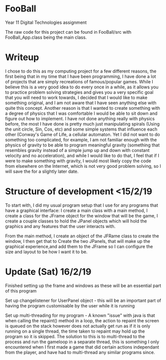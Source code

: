 # FooBall
Year 11 Digital Technologies assignment

The raw code for this project can be found in FooBall/src with FooBall_App.class being the main class.

# Writeup
I chose to do this as my computing project for a few different reasons, the first being that in my time that I have been programming, I have done a lot of projects that are simply recreations of famous/popular games. While I believe this is a very good idea to do every once in a while, as it allows you to practice problem solving strategies and gives you a very specific goal that you will need to work towards, I decided that I would like to make something original, and I am not aware that I have seen anything else with quite this concept. Another reason is that I wanted to create something with a degree of physics that I was comfortable I would be able to sit down and figure out how to implement. I have not done anything really with physics before, the most I have done is pretty much just manipulating spirals (Using the unit circle, Sin, Cos, etc) and some simple systems that influence each other (Conway's Game of Life, a cellular automaton. Yet I did not want to do something too complicated, for example, I am not familiar enough with the physics of gravity to be able to program meaningful gravity (something that resembles gravity instead of a simple jump up and down with constant velocity and no acceleration), and while I would like to do that, I feel that if I were to make something with gravity, I would most likely copy the code from elsewhere on the Internet, which is not very good problem solving, so I will save the for a slightly later date.

# Structure of development <15/2/19
To start with, I did my usual program setup that I use for any programs that have a graphical interface:
I create a main class with a main method,
I create a class for the JFrame object for the window that will be the game,
I create a couple classes to hold the JPanel objects which will hold the graphics and any features that the user interacts with.

From the main method, I create an object of the JFRame class to create the window, I then get that to Create the two JPanels, that will make up the graphical experience,and add them to the JFrame so I can configure the size and layout to be how I want it to be.

# Update (Sat) 16/2/19
Finished setting up the frame and windows as these will be an essential part of this program

Set up changelistener for UserPanel object - this will be an important part of having the program customisable by the user while it is running

Set up multi-threading for my program - 
A known "issue" with java is that when calling the repaint() method in a loop, the action to repaint the screen is queued on the stack however does not actually get run as if it is only running on a single thread, the time taken to repaint may hold up the program so it is skipped. The solution to this is to multi-thread to the process and run the gameloop in a separate thread, this is something I only encountered when I first made a game that did certain actions independant from the player, and have had to multi-thread any similar programs since.



